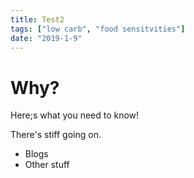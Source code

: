 ```yaml
---
title: Test2
tags: ["low carb", "food sensitvities"]
date: "2019-1-9"
---
```


# Why?

Here;s what you need to know!

There's stiff going on.

- Blogs
- Other stuff
